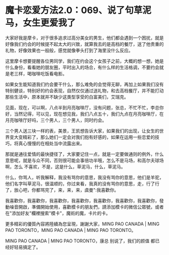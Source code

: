 # 魔卡恋爱方法2.0：069、说了句草泥马，女生更爱我了

大家好我是摩卡，对于很多追求过高分美女的男生，他们都会遇到一个困扰，就是好像我们约会的时候提不起太大的兴致，就算我去的是高档的餐厅，送了他贵重的礼物，好像效果也一般般，感觉就像拳头打到了海里没什么反应。

这里摩卡想要提醒各位男同学，我们在约会这个女孩子之前，大概的想一想，她是什么身份，看看她的朋友圈，平时出入的场合，有什么样的生活格调，不要约会就是老三样，喝咖啡吃饭看电影。

如果女生能知道我们约会要干什么，那么难免的会觉得无聊，再加上如果我们没有特别健谈，特别好的约会表现，自然仅仅通过送礼物，和去高档餐厅，并不能打动那些生活中，原本就并不缺少这类型享受的白富美们，艾瑞克。

见面，现在，可以啊，八点半到月亮咖啡厅，没有问题，张总，不忙不忙，李总你好，当然记得，可以见，现在想见我，我们八点五十，我们九点在月亮咖啡厅，在月亮咖啡厅好吗，三个男人，三个男人，同时约会。

三个男人送三块一样的表，美景，王凯想告诉大家，如果我们的出现，让女生的世界变大变精彩了，那么她们一定会对我们抱有好感的，如果在运用一些恋爱的技巧，将真心慢慢的在相处当中流露出来。

那就是通往爱情的最快捷径了，大家要记住一点，就是一定要做通则的例外，什么意思呢，就是与众不同，否则很可能会事倍功半哦，怎么不是马场，和高尔夫球场啊，怎么 不喜欢，不是，这是什么，草泥马，什么，草泥马。

什么，你骂人，听我解释，我没有骂你的意思，我没有骂你的意思，他们是羊驼，他们名字叫草泥马，很温顺的，你过来看，我真的没有骂你的意思，走，行了行了，放心吧，你都骂完了，来，来，来，虞曼":我喜歡你。

我喜歡你，我喜歡你，我喜歡你，我喜歡你，我喜歡你，我喜歡你，我喜歡你，發動噪音開啟，準備開始使用，喜歡模卡的朋友們，請添加模卡的微信公眾號，或者在"添加好友"欄裡搜索"模卡"，魔術的魔，卡片的卡。

更多精彩的優質內容將陸續為您呈現，謝謝大家，MING PAO CANADA | MING PAO TORONTO，MING PAO CANADA | MING PAO TORONTO。

MING PAO CANADA | MING PAO TORONTO，康总 别说了，我们的颜值 都已经好轻易搞定了。

